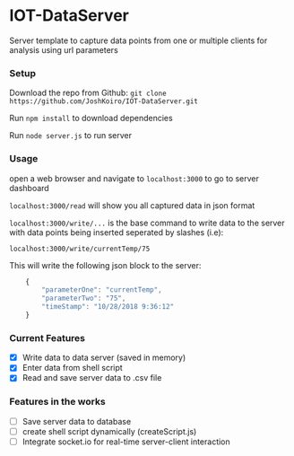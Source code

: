 # IOT-DataServer
Server template to capture data points from one or multiple clients for analysis using url parameters

### Setup

Download the repo from Github: `git clone https://github.com/JoshKoiro/IOT-DataServer.git`

Run `npm install` to download dependencies

Run `node server.js` to run server

### Usage

open a web browser and navigate to `localhost:3000` to go to server dashboard

`localhost:3000/read` will show you all captured data in json format

`localhost:3000/write/...` is the base command to write data to the server with data points being inserted seperated by slashes (i.e):

`localhost:3000/write/currentTemp/75`

This will write the following json block to the server:

```javascript
    {
        "parameterOne": "currentTemp",
        "parameterTwo": "75",
        "timeStamp": "10/28/2018 9:36:12"
    }
```

### Current Features

- [x] Write data to data server (saved in memory)
- [x] Enter data from shell script 
- [x] Read and save server data to .csv file

### Features in the works

- [ ] Save server data to database
- [ ] create shell script dynamically (createScript.js)
- [ ] Integrate socket.io for real-time server-client interaction